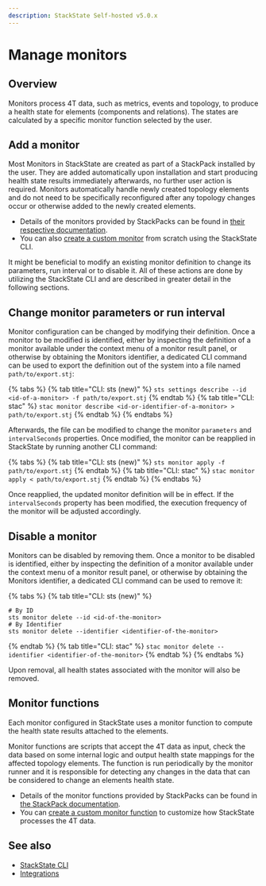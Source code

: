 ```yaml
---
description: StackState Self-hosted v5.0.x
---
```


# Manage monitors

## Overview

Monitors process 4T data, such as metrics, events and topology, to produce a health state for elements \(components and relations\). The states are calculated by a specific monitor function selected by the user.

## Add a monitor

Most Monitors in StackState are created as part of a StackPack installed by the user. They are added automatically upon installation and start producing health state results immediately afterwards, no further user action is required. Monitors automatically handle newly created topology elements and do not need to be specifically reconfigured after any topology changes occur or otherwise added to the newly created elements.

* Details of the monitors provided by StackPacks can be found in [their respective documentation](../../stackpacks/integrations/README.md).
* You can also [create a custom monitor](../../develop/developer-guides/monitors/how-to-create-monitors.md) from scratch using the StackState CLI.

It might be beneficial to modify an existing monitor definition to change its parameters, run interval or to disable it. All of these actions are done by utilizing the StackState CLI and are described in greater detail in the following sections.

## Change monitor parameters or run interval

Monitor configuration can be changed by modifying their definition. Once a monitor to be modified is identified, either by inspecting the definition of a monitor available under the context menu of a monitor result panel, or otherwise by obtaining the Monitors identifier, a dedicated CLI command can be used to export the definition out of the system into a file named `path/to/export.stj`:

{% tabs %}
{% tab title="CLI: sts (new)" %}
`sts settings describe --id <id-of-a-monitor> -f path/to/export.stj`
{% endtab %}
{% tab title="CLI: stac" %}
`stac monitor describe <id-or-identifier-of-a-monitor> > path/to/export.stj`
{% endtab %}
{% endtabs %}

Afterwards, the file can be modified to change the monitor `parameters` and `intervalSeconds` properties. Once modified, the monitor can be reapplied in StackState by running another CLI command:

{% tabs %}
{% tab title="CLI: sts (new)" %}
`sts monitor apply -f path/to/export.stj`
{% endtab %}
{% tab title="CLI: stac" %}
`stac monitor apply < path/to/export.stj`
{% endtab %}
{% endtabs %}

Once reapplied, the updated monitor definition will be in effect. If the `intervalSeconds` property has been modified, the execution frequency of the monitor will be adjusted accordingly.

## Disable a monitor

Monitors can be disabled by removing them. Once a monitor to be disabled is identified, either by inspecting the definition of a monitor available under the context menu of a monitor result panel, or otherwise by obtaining the Monitors identifier, a dedicated CLI command can be used to remove it:

{% tabs %}
{% tab title="CLI: sts (new)" %}
```
# By ID
sts monitor delete --id <id-of-the-monitor>
# By Identifier
sts monitor delete --identifier <identifier-of-the-monitor>
```
{% endtab %}
{% tab title="CLI: stac" %}
`stac monitor delete --identifier <identifier-of-the-monitor>`
{% endtab %}
{% endtabs %}

Upon removal, all health states associated with the monitor will also be removed.

## Monitor functions

Each monitor configured in StackState uses a monitor function to compute the health state results attached to the elements.

Monitor functions are scripts that accept the 4T data as input, check the data based on some internal logic and output health state mappings for the affected topology elements. The function is run periodically by the monitor runner and it is responsible for detecting any changes in the data that can be considered to change an elements health state.

* Details of the monitor functions provided by StackPacks can be found in [the StackPack documentation](../../stackpacks/integrations/README.md).
* You can [create a custom monitor function](../../develop/developer-guides/custom-functions/monitor-functions.md) to customize how StackState processes the 4T data.

## See also

* [StackState CLI](../../setup/cli/README.md)
* [Integrations](../../stackpacks/integrations/README.md)
